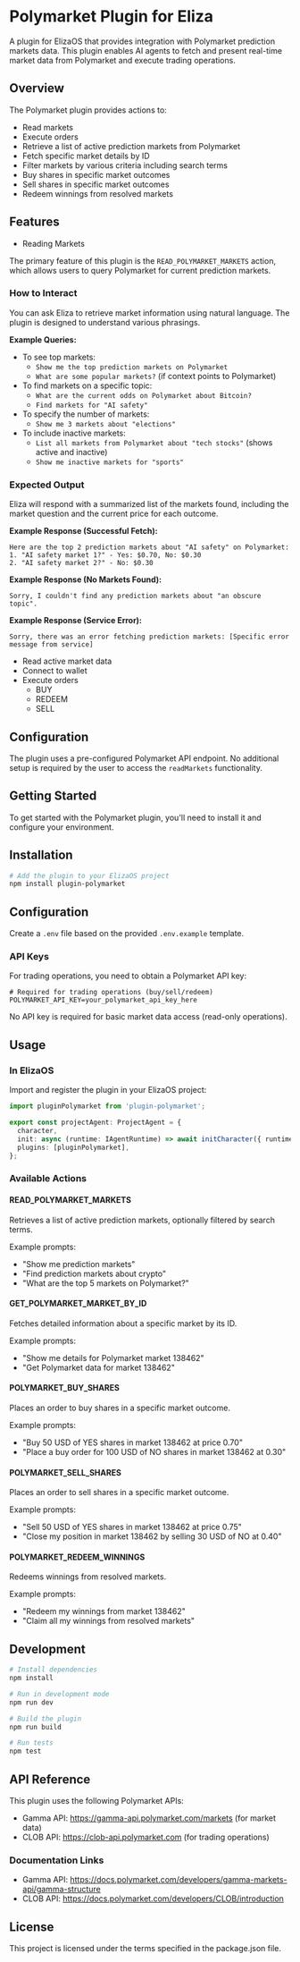 # Polymarket Plugin for Eliza

A plugin for ElizaOS that provides integration with Polymarket prediction markets data. This plugin enables AI agents to fetch and present real-time market data from Polymarket and execute trading operations.

## Overview

The Polymarket plugin provides actions to:
- Read markets
- Execute orders
- Retrieve a list of active prediction markets from Polymarket
- Fetch specific market details by ID
- Filter markets by various criteria including search terms
- Buy shares in specific market outcomes
- Sell shares in specific market outcomes
- Redeem winnings from resolved markets

## Features
- Reading Markets

The primary feature of this plugin is the `READ_POLYMARKET_MARKETS` action, which allows users to query Polymarket for current prediction markets.

### How to Interact

You can ask Eliza to retrieve market information using natural language. The plugin is designed to understand various phrasings.

**Example Queries:**

-   To see top markets:
    -   `Show me the top prediction markets on Polymarket`
    -   `What are some popular markets?` (if context points to Polymarket)
-   To find markets on a specific topic:
    -   `What are the current odds on Polymarket about Bitcoin?`
    -   `Find markets for "AI safety"`
-   To specify the number of markets:
    -   `Show me 3 markets about "elections"`
-   To include inactive markets:
    -   `List all markets from Polymarket about "tech stocks"` (shows active and inactive)
    -   `Show me inactive markets for "sports"`

### Expected Output

Eliza will respond with a summarized list of the markets found, including the market question and the current price for each outcome.

**Example Response (Successful Fetch):**
```
Here are the top 2 prediction markets about "AI safety" on Polymarket:
1. "AI safety market 1?" - Yes: $0.70, No: $0.30
2. "AI safety market 2?" - No: $0.30
```

**Example Response (No Markets Found):**
```
Sorry, I couldn't find any prediction markets about "an obscure topic".
```

**Example Response (Service Error):**
```
Sorry, there was an error fetching prediction markets: [Specific error message from service]
```

- Read active market data
- Connect to wallet
- Execute orders
    * BUY
    * REDEEM
    * SELL

## Configuration

The plugin uses a pre-configured Polymarket API endpoint. No additional setup is required by the user to access the `readMarkets` functionality.


## Getting Started

To get started with the Polymarket plugin, you'll need to install it and configure your environment.

## Installation

```bash
# Add the plugin to your ElizaOS project
npm install plugin-polymarket
```

## Configuration

Create a `.env` file based on the provided `.env.example` template.

### API Keys

For trading operations, you need to obtain a Polymarket API key:

```
# Required for trading operations (buy/sell/redeem)
POLYMARKET_API_KEY=your_polymarket_api_key_here
```

No API key is required for basic market data access (read-only operations).

## Usage

### In ElizaOS

Import and register the plugin in your ElizaOS project:

```typescript
import pluginPolymarket from 'plugin-polymarket';

export const projectAgent: ProjectAgent = {
  character,
  init: async (runtime: IAgentRuntime) => await initCharacter({ runtime }),
  plugins: [pluginPolymarket],
};
```

### Available Actions

#### READ_POLYMARKET_MARKETS

Retrieves a list of active prediction markets, optionally filtered by search terms.

Example prompts:
- "Show me prediction markets"
- "Find prediction markets about crypto"
- "What are the top 5 markets on Polymarket?"

#### GET_POLYMARKET_MARKET_BY_ID

Fetches detailed information about a specific market by its ID.

Example prompts:
- "Show me details for Polymarket market 138462"
- "Get Polymarket data for market 138462"

#### POLYMARKET_BUY_SHARES

Places an order to buy shares in a specific market outcome.

Example prompts:
- "Buy 50 USD of YES shares in market 138462 at price 0.70"
- "Place a buy order for 100 USD of NO shares in market 138462 at 0.30"

#### POLYMARKET_SELL_SHARES

Places an order to sell shares in a specific market outcome.

Example prompts:
- "Sell 50 USD of YES shares in market 138462 at price 0.75"
- "Close my position in market 138462 by selling 30 USD of NO at 0.40"

#### POLYMARKET_REDEEM_WINNINGS

Redeems winnings from resolved markets.

Example prompts:
- "Redeem my winnings from market 138462"
- "Claim all my winnings from resolved markets"

## Development

```bash
# Install dependencies
npm install

# Run in development mode
npm run dev

# Build the plugin
npm run build

# Run tests
npm test
```

## API Reference

This plugin uses the following Polymarket APIs:
- Gamma API: https://gamma-api.polymarket.com/markets (for market data)
- CLOB API: https://clob-api.polymarket.com (for trading operations)

### Documentation Links
- Gamma API: https://docs.polymarket.com/developers/gamma-markets-api/gamma-structure
- CLOB API: https://docs.polymarket.com/developers/CLOB/introduction

## License

This project is licensed under the terms specified in the package.json file.
